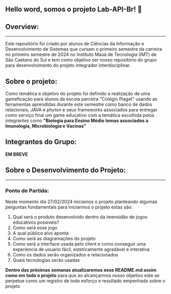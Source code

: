 ## Hello word, somos o projeto Lab-API-Br! 👋

## Overview:
----
Este repositório foi criado por alunos de Ciências da Informação e Desenvolvimento de Sistemas que cursam o primeiro semestre da carreira no primeiro semestre de 2024 no Instituto Mauá de Tecnologia (IMT) de São Caetano do Sul e tem como objetivo ser nosso repositório do grupo para desenvolvimento do projeto integrador interdisciplinar.

## Sobre o projeto:
Como temática e objetivo do projeto foi definido a realização de uma gameficação para alunos da escola parceira "Colégio Piaget" usando as ferramentas aprendidas durante este semestre como banco de dados relacionais, JAVA e phyton e seus frameworks associados para entregar como serviço final um game educativo com a temática escolhida pelos integrantes como **"Biologia para Ensino Médio temas associados a Imunologia, Microbiologia e Vacinas"**

## Integrantes do Grupo:
__EM BREVE__

## Sobre o Desenvolvimento do Projeto:
--------
### Ponto de Partida:
Neste momento dia 27/02/2024 iniciamos o projeto planteando algumas perguntas fundamentais para iniciarmos o projeto estas são:
1. Qual será o produto desenvolvido dentro da imensidão de jogos educativos possiveis?
2. Como será esse jogo
3. A qual público alvo aponta
4. Como será as diagramações do projeto
5. Como será a interface usada pelo client e como conseguir uma experiencia de usuario fácil, esteticamente agradável e interativa 
6. Como os dados serão organizados e relacionados
7. Quais tecnologias serão usadas

**Dentro das próximas semanas atualizaremos esse README.md assim como em todo o projeto** para que ao alcançarmos nosso objetivo este se perpetue como um registro de todo esforço e resultado empenhado sobre o projeto

<!--

**Here are some ideas to get you started:**

🙋‍♀️ A short introduction - what is your organization all about?
🌈 Contribution guidelines - how can the community get involved?
👩‍💻 Useful resources - where can the community find your docs? Is there anything else the community should know?
🍿 Fun facts - what does your team eat for breakfast?
🧙 Remember, you can do mighty things with the power of [Markdown](https://docs.github.com/github/writing-on-github/getting-started-with-writing-and-formatting-on-github/basic-writing-and-formatting-syntax)
-->
